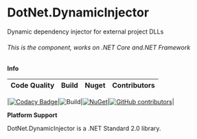# DotNet.DynamicInjector

Dynamic dependency injector for external project DLLs

###### This is the component, works on .NET Core and.NET Framework

**Info**

|Code Quality|Build|Nuget|Contributors|
| ------------------- | ------------------- | ------------------- | ------------------- |

|[![Codacy Badge](https://api.codacy.com/project/badge/Grade/48ba43fa1c744c5790a1c9faa2a43995)](https://app.codacy.com/manual/TBertuzzi/DotNetDynamicInjector?utm_source=github.com&utm_medium=referral&utm_content=TBertuzzi/DotNetDynamicInjector&utm_campaign=Badge_Grade_Dashboard)|![Build](https://github.com/TBertuzzi/DotNetDynamicInjector/workflows/Build/badge.svg)|[![NuGet](https://buildstats.info/nuget/DotNetDynamicInjector)](https://www.nuget.org/packages/DotNetDynamicInjector/)|[![GitHub contributors](https://img.shields.io/github/contributors/TBertuzzi/DotNetDynamicInjector.svg)](https://github.com/TBertuzzi/DotNetDynamicInjector/graphs/contributors)|


**Platform Support**

DotNet.DynamicInjector is a .NET Standard 2.0 library.
